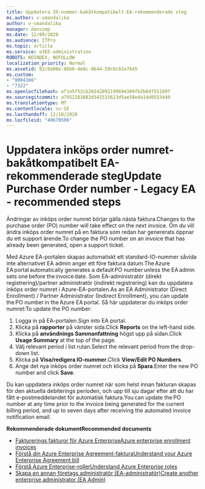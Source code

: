 ```yaml
---
title: Uppdatera IO-nummer-bakåtkompatibelt-EA-rekommenderade steg
ms.author: v-smandalika
author: v-smandalika
manager: dansimp
ms.date: 12/09/2020
ms.audience: ITPro
ms.topic: article
ms.service: o365-administration
ROBOTS: NOINDEX, NOFOLLOW
localization_priority: Normal
ms.assetid: 82c0a06e-86b0-4e8c-8644-59cbc02e7645
ms.custom:
- "9004166"
- "7322"
ms.openlocfilehash: ef1e5f52cb26542892199694309fb2b0df551997
ms.sourcegitcommit: a7952283882d341515623d5ae58eda14d0553449
ms.translationtype: MT
ms.contentlocale: sv-SE
ms.lasthandoff: 12/10/2020
ms.locfileid: "49679596"
---
```

# <a name="update-purchase-order-number---legacy-ea---recommended-steps"></a><span data-ttu-id="a5ac4-102">Uppdatera inköps order numret-bakåtkompatibelt EA-rekommenderade steg</span><span class="sxs-lookup"><span data-stu-id="a5ac4-102">Update Purchase Order number - Legacy EA - recommended steps</span></span>

<span data-ttu-id="a5ac4-103">Ändringar av inköps order numret börjar gälla nästa faktura.</span><span class="sxs-lookup"><span data-stu-id="a5ac4-103">Changes to the purchase order (PO) number will take effect on the next invoice.</span></span> <span data-ttu-id="a5ac4-104">Om du vill ändra inköps order numret på en faktura som redan har genererats öppnar du ett support ärende.</span><span class="sxs-lookup"><span data-stu-id="a5ac4-104">To change the PO number on an invoice that has already been generated, open a support ticket.</span></span> 

<span data-ttu-id="a5ac4-105">Med Azure EA-portalen skapas automatiskt ett standard-IO-nummer såvida inte alternativet EA admin anger ett före faktura datum.</span><span class="sxs-lookup"><span data-stu-id="a5ac4-105">The Azure EA portal automatically generates a default PO number unless the EA admin sets one before the invoice date.</span></span> <span data-ttu-id="a5ac4-106">Som EA-administratör (direkt registrering)/partner administratör (indirekt registrering) kan du uppdatera inköps order numret i Azure-EA-portalen.</span><span class="sxs-lookup"><span data-stu-id="a5ac4-106">As an EA Administrator (Direct Enrollment) / Partner Administrator (Indirect Enrollment), you can update the PO number in the Azure EA portal.</span></span> <span data-ttu-id="a5ac4-107">Så här uppdaterar du inköps order numret:</span><span class="sxs-lookup"><span data-stu-id="a5ac4-107">To update the PO number:</span></span>

1. <span data-ttu-id="a5ac4-108">Logga in på EA-portalen.</span><span class="sxs-lookup"><span data-stu-id="a5ac4-108">Sign into EA portal.</span></span>
2. <span data-ttu-id="a5ac4-109">Klicka på **rapporter** på vänster sida.</span><span class="sxs-lookup"><span data-stu-id="a5ac4-109">Click **Reports** on the left-hand side.</span></span>
3. <span data-ttu-id="a5ac4-110">Klicka på **användnings Sammanfattning** högst upp på sidan.</span><span class="sxs-lookup"><span data-stu-id="a5ac4-110">Click **Usage Summary** at the top of the page.</span></span>
4. <span data-ttu-id="a5ac4-111">Välj relevant period i list rutan.</span><span class="sxs-lookup"><span data-stu-id="a5ac4-111">Select the relevant period from the drop-down list.</span></span>
5. <span data-ttu-id="a5ac4-112">Klicka på **Visa/redigera IO-nummer**.</span><span class="sxs-lookup"><span data-stu-id="a5ac4-112">Click **View/Edit PO Numbers**.</span></span>
6. <span data-ttu-id="a5ac4-113">Ange det nya inköps order numret och klicka på **Spara**.</span><span class="sxs-lookup"><span data-stu-id="a5ac4-113">Enter the new PO number and click **Save**.</span></span>

<span data-ttu-id="a5ac4-114">Du kan uppdatera inköps order numret när som helst innan fakturan skapas för den aktuella debiterings perioden, och upp till sju dagar efter att du har fått e-postmeddelandet för automatisk faktura.</span><span class="sxs-lookup"><span data-stu-id="a5ac4-114">You can update the PO number at any time prior to the invoice being generated for the current billing period, and up to seven days after receiving the automated invoice notification email.</span></span> 

<span data-ttu-id="a5ac4-115">**Rekommenderade dokument**</span><span class="sxs-lookup"><span data-stu-id="a5ac4-115">**Recommended documents**</span></span>

- [<span data-ttu-id="a5ac4-116">Fakturerings fakturor för Azure Enterprise</span><span class="sxs-lookup"><span data-stu-id="a5ac4-116">Azure enterprise enrollment invoices</span></span>](https://docs.microsoft.com/azure/cost-management-billing/manage/ea-portal-enrollment-invoices) 
- [<span data-ttu-id="a5ac4-117">Förstå din Azure Enterprise Agreement-faktura</span><span class="sxs-lookup"><span data-stu-id="a5ac4-117">Understand your Azure Enterprise Agreement bill</span></span>](https://docs.microsoft.com/azure/cost-management-billing/understand/review-enterprise-agreement-bill)  
- [<span data-ttu-id="a5ac4-118">Förstå Azure Enterprise-roller</span><span class="sxs-lookup"><span data-stu-id="a5ac4-118">Understand Azure Enterprise roles</span></span>](https://docs.microsoft.com/azure/cost-management-billing/manage/understand-ea-roles#add-a-new-enterprise-administrator) 
- [<span data-ttu-id="a5ac4-119">Skapa en annan företags administratör (EA-administratör)</span><span class="sxs-lookup"><span data-stu-id="a5ac4-119">Create another enterprise administrator (EA Admin)</span></span>](https://docs.microsoft.com/azure/cost-management-billing/manage/ea-portal-administration#create-another-enterprise-administrator)
